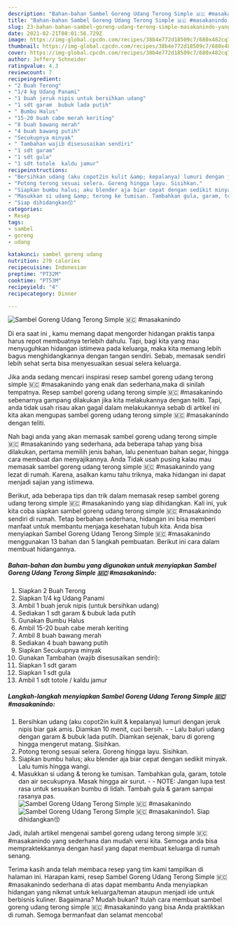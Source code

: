 ```yaml
---
description: "Bahan-bahan Sambel Goreng Udang Terong Simple 🇲🇨 #masakanindo yang enak Untuk Jualan"
title: "Bahan-bahan Sambel Goreng Udang Terong Simple 🇲🇨 #masakanindo yang enak Untuk Jualan"
slug: 23-bahan-bahan-sambel-goreng-udang-terong-simple-masakanindo-yang-enak-untuk-jualan
date: 2021-02-21T08:01:56.729Z
image: https://img-global.cpcdn.com/recipes/38b4e772d18509c7/680x482cq70/sambel-goreng-udang-terong-simple-🇲🇨-masakanindo-foto-resep-utama.jpg
thumbnail: https://img-global.cpcdn.com/recipes/38b4e772d18509c7/680x482cq70/sambel-goreng-udang-terong-simple-🇲🇨-masakanindo-foto-resep-utama.jpg
cover: https://img-global.cpcdn.com/recipes/38b4e772d18509c7/680x482cq70/sambel-goreng-udang-terong-simple-🇲🇨-masakanindo-foto-resep-utama.jpg
author: Jeffery Schneider
ratingvalue: 4.3
reviewcount: 7
recipeingredient:
- "2 Buah Terong"
- "1/4 kg Udang Panami"
- "1 buah jeruk nipis untuk bersihkan udang"
- "1 sdt garam  bubuk lada putih"
- " Bumbu Halus"
- "15-20 buah cabe merah keriting"
- "8 buah bawang merah"
- "4 buah bawang putih"
- "Secukupnya minyak"
- " Tambahan wajib disesusaikan sendiri"
- "1 sdt garam"
- "1 sdt gula"
- "1 sdt totole  kaldu jamur"
recipeinstructions:
- "Bersihkan udang (aku copot2in kulit &amp; kepalanya) lumuri dengan jeruk nipis biar gak amis. Diamkan 10 menit, cuci bersih.  Lalu baluri udang dengan garam &amp; bubuk lada putih. Diamkan sejenak, baru di goreng hingga mengerut matang. Sisihkan."
- "Potong terong sesuai selera. Goreng hingga layu. Sisihkan."
- "Siapkan bumbu halus; aku blender aja biar cepat dengan sedikit minyak. Lalu tumis hingga wangi."
- "Masukkan si udang &amp; terong ke tumisan. Tambahkan gula, garam, totole dan air secukupnya. Masak hingga air surut.  NOTE: Jangan lupa test rasa untuk sesuaikan bumbu di lidah. Tambah gula &amp; garam sampai rasanya pas."
- "Siap dihidangkan😚"
categories:
- Resep
tags:
- sambel
- goreng
- udang

katakunci: sambel goreng udang 
nutrition: 270 calories
recipecuisine: Indonesian
preptime: "PT32M"
cooktime: "PT53M"
recipeyield: "4"
recipecategory: Dinner

---
```



![Sambel Goreng Udang Terong Simple 🇲🇨 #masakanindo](https://img-global.cpcdn.com/recipes/38b4e772d18509c7/680x482cq70/sambel-goreng-udang-terong-simple-🇲🇨-masakanindo-foto-resep-utama.jpg)

Di era  saat ini , kamu memang dapat mengorder hidangan praktis tanpa harus repot membuatnya terlebih dahulu. Tapi, bagi kita yang mau menyuguhkan hidangan istimewa pada keluarga, maka kita memang lebih bagus menghidangkannya dengan tangan sendiri. Sebab, memasak sendiri lebih sehat serta bisa menyesuaikan sesuai selera keluarga.

Jika anda sedang mencari inspirasi resep sambel goreng udang terong simple 🇲🇨 #masakanindo yang enak dan sederhana,maka di sinilah tempatnya. Resep sambel goreng udang terong simple 🇲🇨 #masakanindo  sebenarnya gampang dilakukan jika kita melakukannya dengan teliti. Tapi, anda tidak usah risau akan gagal dalam melakukannya 
sebab di artikel ini kita akan mengupas sambel goreng udang terong simple 🇲🇨 #masakanindo dengan teliti.  



Nah bagi anda yang akan memasak sambel goreng udang terong simple 🇲🇨 #masakanindo yang sederhana, ada beberapa tahap yang bisa dilakukan, pertama memilih jenis bahan, lalu penentuan bahan segar, hingga cara membuat dan menyajikannya. Anda Tidak usah pusing kalau mau memasak sambel goreng udang terong simple 🇲🇨 #masakanindo yang lezat di rumah. Karena, asalkan kamu  tahu triknya, maka hidangan ini dapat menjadi sajian yang istimewa.

Berikut, ada beberapa tips dan trik dalam memasak resep sambel goreng udang terong simple 🇲🇨 #masakanindo yang siap dihidangkan. Kali ini, yuk kita coba siapkan sambel goreng udang terong simple 🇲🇨 #masakanindo sendiri di rumah. Tetap berbahan sederhana, hidangan ini bisa memberi manfaat untuk membantu menjaga kesehatan tubuh kita. Anda bisa menyiapkan Sambel Goreng Udang Terong Simple 🇲🇨 #masakanindo menggunakan 13 bahan dan 5 langkah pembuatan. Berikut ini cara dalam membuat hidangannya.

<!--inarticleads1-->

##### Bahan-bahan dan bumbu yang digunakan untuk menyiapkan Sambel Goreng Udang Terong Simple 🇲🇨 #masakanindo:

1. Siapkan 2 Buah Terong
1. Siapkan 1/4 kg Udang Panami
1. Ambil 1 buah jeruk nipis (untuk bersihkan udang)
1. Sediakan 1 sdt garam &amp; bubuk lada putih
1. Gunakan  Bumbu Halus
1. Ambil 15-20 buah cabe merah keriting
1. Ambil 8 buah bawang merah
1. Sediakan 4 buah bawang putih
1. Siapkan Secukupnya minyak
1. Gunakan  Tambahan (wajib disesusaikan sendiri):
1. Siapkan 1 sdt garam
1. Siapkan 1 sdt gula
1. Ambil 1 sdt totole / kaldu jamur




<!--inarticleads2-->

##### Langkah-langkah menyiapkan Sambel Goreng Udang Terong Simple 🇲🇨 #masakanindo:

1. Bersihkan udang (aku copot2in kulit &amp; kepalanya) lumuri dengan jeruk nipis biar gak amis. Diamkan 10 menit, cuci bersih. -  - Lalu baluri udang dengan garam &amp; bubuk lada putih. Diamkan sejenak, baru di goreng hingga mengerut matang. Sisihkan.
1. Potong terong sesuai selera. Goreng hingga layu. Sisihkan.
1. Siapkan bumbu halus; aku blender aja biar cepat dengan sedikit minyak. Lalu tumis hingga wangi.
1. Masukkan si udang &amp; terong ke tumisan. Tambahkan gula, garam, totole dan air secukupnya. Masak hingga air surut. -  - NOTE: Jangan lupa test rasa untuk sesuaikan bumbu di lidah. Tambah gula &amp; garam sampai rasanya pas.
<img src="//assets-global.cpcdn.com/assets/icons/button_play-2c75c40dde080a61004c1f40b05d8f140eaff45d7e9e6481dc71c63d2e7c4909.png" alt="Sambel Goreng Udang Terong Simple 🇲🇨 #masakanindo"><img src="//assets-global.cpcdn.com/assets/icons/button_play-2c75c40dde080a61004c1f40b05d8f140eaff45d7e9e6481dc71c63d2e7c4909.png" alt="Sambel Goreng Udang Terong Simple 🇲🇨 #masakanindo">1. Siap dihidangkan😚




Jadi, itulah artikel mengenai  sambel goreng udang terong simple 🇲🇨 #masakanindo  yang sederhana dan mudah versi kita. Semoga anda bisa mempraktekkannya dengan hasil yang dapat membuat keluarga di rumah senang. 

Terima kasih anda telah membaca resep yang tim kami tampilkan di halaman ini. Harapan kami, resep  Sambel Goreng Udang Terong Simple 🇲🇨 #masakanindo sederhana di atas dapat membantu Anda menyiapkan hidangan yang nikmat untuk keluarga/teman ataupun menjadi ide untuk berbisnis kuliner. Bagaimana? Mudah bukan? Itulah cara membuat sambel goreng udang terong simple 🇲🇨 #masakanindo yang bisa Anda praktikkan di rumah. Semoga bermanfaat dan selamat mencoba!

